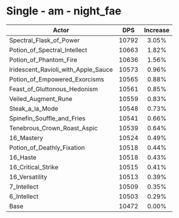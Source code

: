 # Single - am - night_fae
| Actor | DPS | Increase |
|---|:---:|:---:|
|Spectral_Flask_of_Power|10792|3.05%|
|Potion_of_Spectral_Intellect|10663|1.82%|
|Potion_of_Phantom_Fire|10636|1.56%|
|Iridescent_Ravioli_with_Apple_Sauce|10573|0.96%|
|Potion_of_Empowered_Exorcisms|10565|0.88%|
|Feast_of_Gluttonous_Hedonism|10561|0.85%|
|Veiled_Augment_Rune|10559|0.83%|
|Steak_a_la_Mode|10548|0.73%|
|Spinefin_Souffle_and_Fries|10541|0.66%|
|Tenebrous_Crown_Roast_Aspic|10539|0.64%|
|16_Mastery|10524|0.49%|
|Potion_of_Deathly_Fixation|10518|0.44%|
|16_Haste|10518|0.43%|
|16_Critical_Strike|10515|0.41%|
|16_Versatility|10513|0.39%|
|7_Intellect|10509|0.35%|
|6_Intellect|10503|0.29%|
|Base|10472|0.00%|
